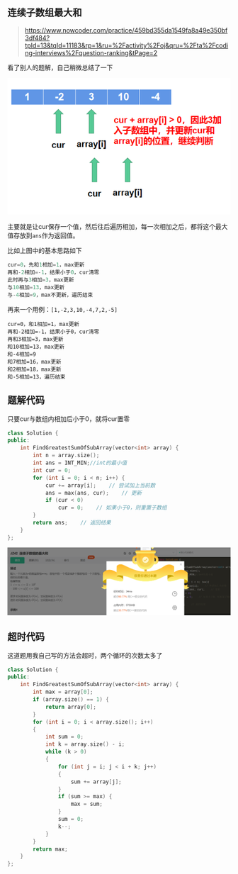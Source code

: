 ## 连续子数组最大和

>https://www.nowcoder.com/practice/459bd355da1549fa8a49e350bf3df484?tpId=13&tqId=11183&rp=1&ru=%2Factivity%2Foj&qru=%2Fta%2Fcoding-interviews%2Fquestion-ranking&tPage=2

看了别人的题解，自己稍微总结了一下

![](../image/JZ42_2.png)

主要就是让cur保存一个值，然后往后遍历相加，每一次相加之后，都将这个最大值存放到`ans`作为返回值。

比如上图中的基本思路如下

~~~cpp
cur=0，先和1相加=1，max更新
再和-2相加=-1，结果小于0，cur清零
此时再与3相加=3，max更新
与10相加=13，max更新
与-4相加=9，max不更新，遍历结束
~~~

再来一个用例：`[1,-2,3,10,-4,7,2,-5]`

~~~
cur=0，和1相加=1，max更新
再和-2相加=-1，结果小于0，cur清零
再和3相加=3，max更新
和10相加=13，max更新
和-4相加=9
和7相加=16，max更新
和2相加=18，max更新
和-5相加=13，遍历结束
~~~

## 题解代码

只要cur与数组内相加后小于0，就将cur置零

~~~cpp
class Solution {
public:
    int FindGreatestSumOfSubArray(vector<int> array) {
        int n = array.size();
        int ans = INT_MIN;//int的最小值
        int cur = 0;
        for (int i = 0; i < n; i++) {
            cur += array[i];    // 尝试加上当前数
            ans = max(ans, cur);    // 更新
            if (cur < 0)
                cur = 0;    // 如果小于0，则重置子数组
        }
        return ans;    // 返回结果
    }
};
~~~

![](../image/JZ42_1.png)

## 超时代码

这道题用我自己写的方法会超时，两个循环的次数太多了

~~~cpp
class Solution {
public:
    int FindGreatestSumOfSubArray(vector<int> array) {
        int max = array[0];
        if (array.size() == 1) {
            return array[0];
        }
        for (int i = 0; i < array.size(); i++)
        {
            int sum = 0;
            int k = array.size() - i;
            while (k > 0)
            {
                for (int j = i; j < i + k; j++)
                {
                    sum += array[j];
                }
                if (sum >= max) {
                    max = sum;
                }
                sum = 0;
                k--;
            }
        }
        return max;
    }
};
~~~

